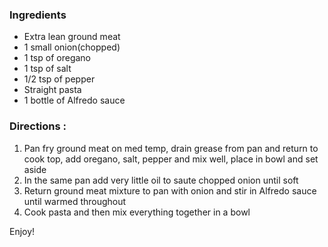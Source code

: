 ### Ingredients 

- Extra lean ground meat
- 1 small onion(chopped)
- 1 tsp of oregano
- 1 tsp of salt
- 1/2 tsp of pepper
- Straight pasta
- 1 bottle of Alfredo sauce

### Directions :

1. Pan fry ground meat on med  temp, drain grease from pan and return to cook top, add oregano, salt,  pepper and mix well, place in bowl and set aside
2. In the same pan add very little oil to saute chopped onion until soft
3. Return ground meat mixture to pan with onion and stir in Alfredo sauce until warmed throughout 
4. Cook pasta and then mix everything together in a bowl

Enjoy!